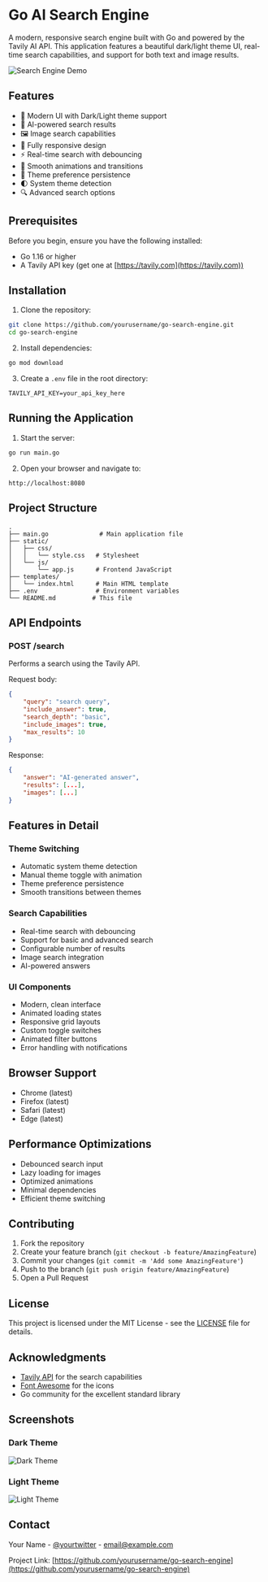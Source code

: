 # Go AI Search Engine

A modern, responsive search engine built with Go and powered by the Tavily AI API. This application features a beautiful dark/light theme UI, real-time search capabilities, and support for both text and image results.

![Search Engine Demo](static/images/demo.png)

## Features

- 🎨 Modern UI with Dark/Light theme support
- 🤖 AI-powered search results
- 🖼️ Image search capabilities
- 📱 Fully responsive design
- ⚡ Real-time search with debouncing
- 🔄 Smooth animations and transitions
- 💾 Theme preference persistence
- 🌓 System theme detection
- 🔍 Advanced search options

## Prerequisites

Before you begin, ensure you have the following installed:
- Go 1.16 or higher
- A Tavily API key (get one at [https://tavily.com](https://tavily.com))

## Installation

1. Clone the repository:
```bash
git clone https://github.com/yourusername/go-search-engine.git
cd go-search-engine
```

2. Install dependencies:
```bash
go mod download
```

3. Create a `.env` file in the root directory:
```env
TAVILY_API_KEY=your_api_key_here
```

## Running the Application

1. Start the server:
```bash
go run main.go
```

2. Open your browser and navigate to:
```
http://localhost:8080
```

## Project Structure

```
.
├── main.go              # Main application file
├── static/             
│   ├── css/
│   │   └── style.css   # Stylesheet
│   └── js/
│       └── app.js      # Frontend JavaScript
├── templates/
│   └── index.html      # Main HTML template
├── .env                # Environment variables
└── README.md          # This file
```

## API Endpoints

### POST /search
Performs a search using the Tavily API.

Request body:
```json
{
    "query": "search query",
    "include_answer": true,
    "search_depth": "basic",
    "include_images": true,
    "max_results": 10
}
```

Response:
```json
{
    "answer": "AI-generated answer",
    "results": [...],
    "images": [...]
}
```

## Features in Detail

### Theme Switching
- Automatic system theme detection
- Manual theme toggle with animation
- Theme preference persistence
- Smooth transitions between themes

### Search Capabilities
- Real-time search with debouncing
- Support for basic and advanced search
- Configurable number of results
- Image search integration
- AI-powered answers

### UI Components
- Modern, clean interface
- Animated loading states
- Responsive grid layouts
- Custom toggle switches
- Animated filter buttons
- Error handling with notifications

## Browser Support

- Chrome (latest)
- Firefox (latest)
- Safari (latest)
- Edge (latest)

## Performance Optimizations

- Debounced search input
- Lazy loading for images
- Optimized animations
- Minimal dependencies
- Efficient theme switching

## Contributing

1. Fork the repository
2. Create your feature branch (`git checkout -b feature/AmazingFeature`)
3. Commit your changes (`git commit -m 'Add some AmazingFeature'`)
4. Push to the branch (`git push origin feature/AmazingFeature`)
5. Open a Pull Request

## License

This project is licensed under the MIT License - see the [LICENSE](LICENSE) file for details.

## Acknowledgments

- [Tavily API](https://tavily.com) for the search capabilities
- [Font Awesome](https://fontawesome.com) for the icons
- Go community for the excellent standard library

## Screenshots

### Dark Theme
![Dark Theme](static/images/dark-theme.png)

### Light Theme
![Light Theme](static/images/light-theme.png)

## Contact

Your Name - [@yourtwitter](https://twitter.com/yourtwitter) - email@example.com

Project Link: [https://github.com/yourusername/go-search-engine](https://github.com/yourusername/go-search-engine) 